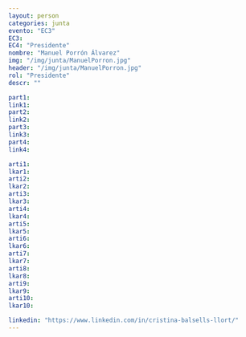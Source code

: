 ```yaml
---
layout: person
categories: junta
evento: "EC3"
EC3: 
EC4: "Presidente"
nombre: "Manuel Porrón Álvarez"
img: "/img/junta/ManuelPorron.jpg"
header: "/img/junta/ManuelPorron.jpg"
rol: "Presidente"
descr: ""

part1: 
link1: 
part2: 
link2: 
part3:
link3:
part4:
link4:

arti1:
lkar1: 
arti2:
lkar2:
arti3:
lkar3:
arti4:
lkar4:
arti5:
lkar5: 
arti6:
lkar6:
arti7:
lkar7: 
arti8:
lkar8:
arti9:
lkar9:
arti10:
lkar10:

linkedin: "https://www.linkedin.com/in/cristina-balsells-llort/"
---
```



